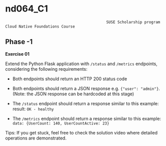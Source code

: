 # nd064_C1
                                                
                                                 SUSE Scholarship program Cloud Native Foundations Course 
                                               
                                               
 

## Phase -1


**Exercise 01**

Extend the Python Flask application with `/status` and `/metrics` endpoints, considering the following requirements:

   - Both endpoints should return an HTTP 200 status code
    
   - Both endpoints should return a JSON response e.g. `{"user": "admin"}`. (Note: the JSON response can be hardcoded at this stage)
    
   - The `/status` endpoint should return a response similar to this example: result: `OK - healthy`
    
   - The `/metrics` endpoint should return a response similar to this example: `data: {UserCount: 140, UserCountActive: 23}`

Tips: If you get stuck, feel free to check the solution video where detailed operations are demonstrated.
